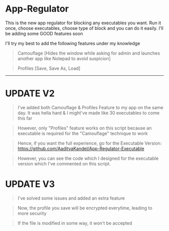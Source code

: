 # App-Regulator
This is the new app regulator for blocking any executables you want. Run it once, choose executables, choose type of block and you can do it easily. I'll be adding some GOOD features soon


I'll try my best to add the following features under my knowledge
> Camouflage [Hides the window while asking for admin and launches another app like Notepad to avoid suspicion]

> Profiles [Save, Save As, Load]


---------------------------------------------------------------------
# UPDATE V2

> I've added both Camouflage & Profiles Feature to my app on the same day. It was hella hard & I might've made like 30 executables to come this far

> However, only "Profiles" feature works on this script because an executable is required for the "Camouflage" technique to work

> Hence, if you want the full experience, go for the Executable Version: https://github.com/AadityaKandel/App-Regulator-Executable

> However, you can see the code which I designed for the executable version which I've commented on this script.

# UPDATE V3

> I've solved some issues and added an extra feature

> Now, the profile you save will be encrypted everytime, leading to more security

> If the file is modified in some way, it won't be accepted

